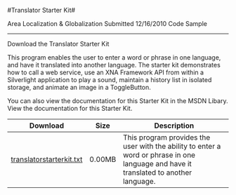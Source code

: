 #Translator Starter Kit#

Area
Localization & Globalization
Submitted
12/16/2010
Code Sample

---

Download the Translator Starter Kit

This program enables the user to enter a word or phrase in one language, and have it translated into another language. The starter kit demonstrates how to call a web service, use an XNA Framework API from within a Silverlight application to play a sound, maintain a history list in isolated storage, and animate an image in a ToggleButton.

You can also view the documentation for this Starter Kit in the MSDN Libary. View the documentation for this Starter Kit.


Download | Size | Description
---|---|---|
[translatorstarterkit.txt](https://github.com/simondarksidej/XNAGameStudio/tree/master/Documents/translatorstarterkit.txt?raw=true) | 0.00MB | This program provides the user with the ability to enter a word or phrase in one language and have it translated to another language.
